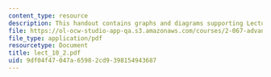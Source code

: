```yaml
---
content_type: resource
description: This handout contains graphs and diagrams supporting Lecture 10.
file: https://ol-ocw-studio-app-qa.s3.amazonaws.com/courses/2-067-advanced-structural-dynamics-and-acoustics-13-811-spring-2004/9df04f47047a65982cd9398154943687_lect_10_2.pdf
file_type: application/pdf
resourcetype: Document
title: lect_10_2.pdf
uid: 9df04f47-047a-6598-2cd9-398154943687
---
```


